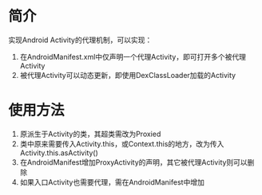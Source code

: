 # 简介
实现Android Activity的代理机制，可以实现：

1. 在AndroidManifest.xml中仅声明一个代理Activity，即可打开多个被代理Activity
2. 被代理Activity可以动态更新，即使用DexClassLoader加载的Activity

# 使用方法
1. 原派生于Activity的类，其超类需改为Proxied<Activity>
2. 类中原来需要传入Activity.this，或Context.this的地方，改为传入Activity.this.asActivity()
3. 在AndroidManifest增加ProxyActivity的声明，其它被代理Activity则可以删除
4. 如果入口Activity也需要代理，需在AndroidManifest中增加<meta-data android:name="PROXIED_ACTIVITY_CLASS_NAME" android:value="被代理Activity类名"/>

